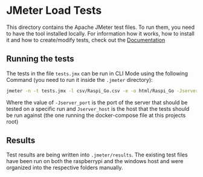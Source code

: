 # JMeter Load Tests

This directory contains the Apache JMeter test files. To run them, you need to have the tool installed locally. For information how it works, how to install it and how to create/modify tests, check out the [Documentation](https://jmeter.apache.org/usermanual/get-started.html)

## Running the tests
The tests in the file `tests.jmx` can be run in CLI Mode using the following Command (you need to run it inside the `.jmeter` directory):
```sh
jmeter -n -t tests.jmx -l csv/Raspi_Go.csv -e -o html/Raspi_Go -Jserver_port=8081 -Jserver_host=raspberrypi.local
```
Where the value of `-Jserver_port` is the port of the server that should be tested on a specific run and `Jserver_host` is the host that the tests should be run against (the one running the docker-compose file at this projects root)

## Results
Test results are being written into `.jmeter/results`. The existing test files have been run on both the raspberrypi and the windows host and were organized into the respective folders manually.